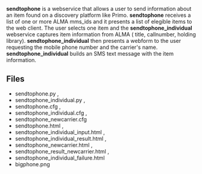 **sendtophone** is a webservice that allows a user to 
send information about an item found on a discovery platform
like Primo.
**sendtophone** receives a list of one or more ALMA mms_ids and
it presents a list of elegible items to the web client. 
The user selects one item
and the **sendtophone_individual** webservice captures item information
from ALMA ( title, callnumber, holding library). **sendtophone_individual** 
then presents a webform
to the user requesting the mobile phone number and the carrier's name.
**sendtophone_individual** builds an SMS text message with the item 
information.

## Files ##
  - sendtophone.py ,
  - sendtophone_individual.py ,
  - sendtophone.cfg , 
  - sendtophone_individual.cfg ,
  - sendtophone_newcarrier.cfg
  - sendtophone.html ,
  - sendtophone_individual_input.html ,
  - sendtophone_individual_result.html ,
  - sendtophone_newcarrier.html ,
  - sendtophone_result_newcarrier.html ,
  - sendtophone_individual_failure.html 
  - bigphone.png
